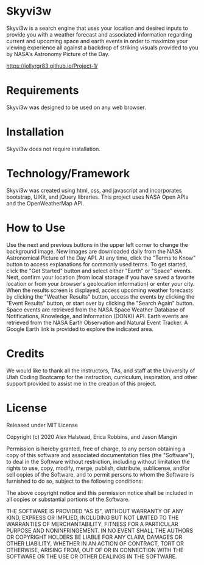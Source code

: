 
# Skyvi3w

Skyvi3w is a search engine that uses your location and desired inputs to provide you with a weather forecast and associated information regarding current and upcoming space and earth events in order to maximize your viewing experience all against a backdrop of striking visuals provided to you by NASA's Astronomy Picture of the Day.

<https://jollyrgr83.github.io/Project-1/>

# Requirements

Skyvi3w was designed to be used on any web browser.

# Installation

Skyvi3w does not require installation.

# Technology/Framework

Skyvi3w was created using html, css, and javascript and incorporates bootstrap, UIKit, and jQuery libraries. This project uses NASA Open APIs and the OpenWeatherMap API.

# How to Use

Use the next and previous buttons in the upper left corner to change the background image. New images are downloaded daily from the NASA Astronomical Picture of the Day API. At any time, click the "Terms to Know" button to access explanations for commonly used terms. To get started, click the "Get Started" button and select either "Earth" or "Space" events. Next, confirm your location (from local storage if you have saved a favorite location or from your browser's geolocation information) or enter your city. When the results screen is displayed, access upcoming weather forecasts by clicking the "Weather Results" button, access the events by clicking the "Event Results" button, or start over by clicking the "Search Again" button. Space events are retrieved from the NASA Space Weather Database of Notifications, Knowledge, and Information (DONKI) API. Earth events are retrieved from the NASA Earth Observation and Natural Event Tracker. A Google Earth link is provided to explore the indicated area.

# Credits

We would like to thank all the instructors, TAs, and staff at the University of Utah Coding Bootcamp for the instruction, curriculum, inspiration, and other support provided to assist me in the creation of this project.

# License

Released under MIT License

Copyright (c) 2020 Alex Halstead, Erica Robbins, and Jason Mangin

Permission is hereby granted, free of charge, to any person obtaining a copy of this software and associated documentation files (the "Software"), to deal in the Software without restriction, including without limitation the rights to use, copy, modify, merge, publish, distribute, sublicense, and/or sell copies of the Software, and to permit persons to whom the Software is furnished to do so, subject to the following conditions:

The above copyright notice and this permission notice shall be included in all copies or substantial portions of the Software.

THE SOFTWARE IS PROVIDED "AS IS", WITHOUT WARRANTY OF ANY KIND, EXPRESS OR IMPLIED, INCLUDING BUT NOT LIMITED TO THE WARRANTIES OF MERCHANTABILITY, FITNESS FOR A PARTICULAR PURPOSE AND NONINFRINGEMENT. IN NO EVENT SHALL THE AUTHORS OR COPYRIGHT HOLDERS BE LIABLE FOR ANY CLAIM, DAMAGES OR OTHER LIABILITY, WHETHER IN AN ACTION OF CONTRACT, TORT OR OTHERWISE, ARISING FROM, OUT OF OR IN CONNECTION WITH THE SOFTWARE OR THE USE OR OTHER DEALINGS IN THE SOFTWARE.